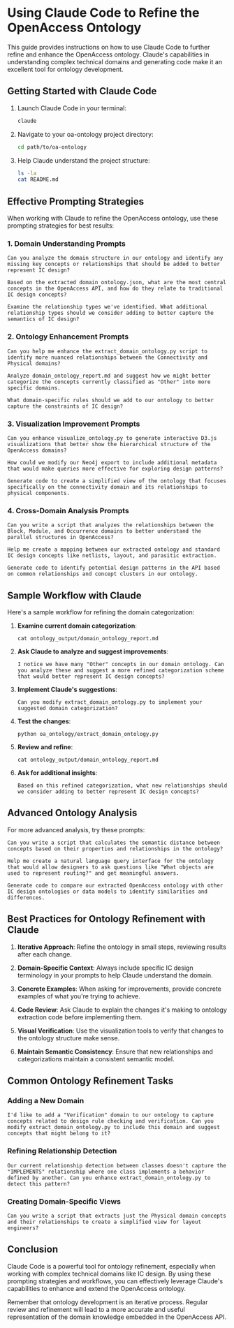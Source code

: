 # Using Claude Code to Refine the OpenAccess Ontology

This guide provides instructions on how to use Claude Code to further refine and enhance the OpenAccess ontology. Claude's capabilities in understanding complex technical domains and generating code make it an excellent tool for ontology development.

## Getting Started with Claude Code

1. Launch Claude Code in your terminal:
   ```bash
   claude
   ```

2. Navigate to your oa-ontology project directory:
   ```bash
   cd path/to/oa-ontology
   ```

3. Help Claude understand the project structure:
   ```bash
   ls -la
   cat README.md
   ```

## Effective Prompting Strategies

When working with Claude to refine the OpenAccess ontology, use these prompting strategies for best results:

### 1. Domain Understanding Prompts

```
Can you analyze the domain structure in our ontology and identify any missing key concepts or relationships that should be added to better represent IC design?
```

```
Based on the extracted domain_ontology.json, what are the most central concepts in the OpenAccess API, and how do they relate to traditional IC design concepts?
```

```
Examine the relationship types we've identified. What additional relationship types should we consider adding to better capture the semantics of IC design?
```

### 2. Ontology Enhancement Prompts

```
Can you help me enhance the extract_domain_ontology.py script to identify more nuanced relationships between the Connectivity and Physical domains?
```

```
Analyze domain_ontology_report.md and suggest how we might better categorize the concepts currently classified as "Other" into more specific domains.
```

```
What domain-specific rules should we add to our ontology to better capture the constraints of IC design?
```

### 3. Visualization Improvement Prompts

```
Can you enhance visualize_ontology.py to generate interactive D3.js visualizations that better show the hierarchical structure of the OpenAccess domains?
```

```
How could we modify our Neo4j export to include additional metadata that would make queries more effective for exploring design patterns?
```

```
Generate code to create a simplified view of the ontology that focuses specifically on the connectivity domain and its relationships to physical components.
```

### 4. Cross-Domain Analysis Prompts

```
Can you write a script that analyzes the relationships between the Block, Module, and Occurrence domains to better understand the parallel structures in OpenAccess?
```

```
Help me create a mapping between our extracted ontology and standard IC design concepts like netlists, layout, and parasitic extraction.
```

```
Generate code to identify potential design patterns in the API based on common relationships and concept clusters in our ontology.
```

## Sample Workflow with Claude

Here's a sample workflow for refining the domain categorization:

1. **Examine current domain categorization**:
   ```
   cat ontology_output/domain_ontology_report.md
   ```

2. **Ask Claude to analyze and suggest improvements**:
   ```
   I notice we have many "Other" concepts in our domain ontology. Can you analyze these and suggest a more refined categorization scheme that would better represent IC design concepts?
   ```

3. **Implement Claude's suggestions**:
   ```
   Can you modify extract_domain_ontology.py to implement your suggested domain categorization?
   ```

4. **Test the changes**:
   ```
   python oa_ontology/extract_domain_ontology.py
   ```

5. **Review and refine**:
   ```
   cat ontology_output/domain_ontology_report.md
   ```

6. **Ask for additional insights**:
   ```
   Based on this refined categorization, what new relationships should we consider adding to better represent IC design concepts?
   ```

## Advanced Ontology Analysis

For more advanced analysis, try these prompts:

```
Can you write a script that calculates the semantic distance between concepts based on their properties and relationships in the ontology?
```

```
Help me create a natural language query interface for the ontology that would allow designers to ask questions like "What objects are used to represent routing?" and get meaningful answers.
```

```
Generate code to compare our extracted OpenAccess ontology with other IC design ontologies or data models to identify similarities and differences.
```

## Best Practices for Ontology Refinement with Claude

1. **Iterative Approach**: Refine the ontology in small steps, reviewing results after each change.

2. **Domain-Specific Context**: Always include specific IC design terminology in your prompts to help Claude understand the domain.

3. **Concrete Examples**: When asking for improvements, provide concrete examples of what you're trying to achieve.

4. **Code Review**: Ask Claude to explain the changes it's making to ontology extraction code before implementing them.

5. **Visual Verification**: Use the visualization tools to verify that changes to the ontology structure make sense.

6. **Maintain Semantic Consistency**: Ensure that new relationships and categorizations maintain a consistent semantic model.

## Common Ontology Refinement Tasks

### Adding a New Domain

```
I'd like to add a "Verification" domain to our ontology to capture concepts related to design rule checking and verification. Can you modify extract_domain_ontology.py to include this domain and suggest concepts that might belong to it?
```

### Refining Relationship Detection

```
Our current relationship detection between classes doesn't capture the "IMPLEMENTS" relationship where one class implements a behavior defined by another. Can you enhance extract_domain_ontology.py to detect this pattern?
```

### Creating Domain-Specific Views

```
Can you write a script that extracts just the Physical domain concepts and their relationships to create a simplified view for layout engineers?
```

## Conclusion

Claude Code is a powerful tool for ontology refinement, especially when working with complex technical domains like IC design. By using these prompting strategies and workflows, you can effectively leverage Claude's capabilities to enhance and extend the OpenAccess ontology.

Remember that ontology development is an iterative process. Regular review and refinement will lead to a more accurate and useful representation of the domain knowledge embedded in the OpenAccess API.